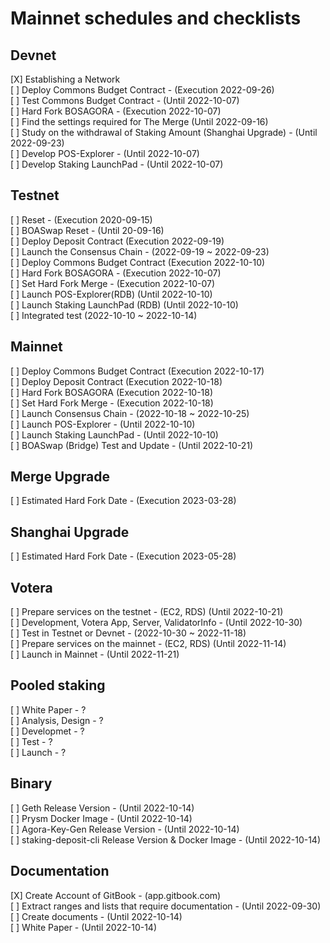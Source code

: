 # Mainnet schedules and checklists


## Devnet

[X] Establishing a Network  
[ ] Deploy Commons Budget Contract - (Execution 2022-09-26)  
[ ] Test Commons Budget Contract - (Until 2022-10-07)  
[ ] Hard Fork BOSAGORA - (Execution 2022-10-07)  
[ ] Find the settings required for The Merge (Until 2022-09-16)  
[ ] Study on the withdrawal of Staking Amount (Shanghai Upgrade) - (Until 2022-09-23)  
[ ] Develop POS-Explorer - (Until 2022-10-07)  
[ ] Develop Staking LaunchPad - (Until 2022-10-07)  

## Testnet
[ ] Reset - (Execution 2020-09-15)  
[ ] BOASwap Reset - (Until 20-09-16)  
[ ] Deploy Deposit Contract (Execution 2022-09-19)  
[ ] Launch the Consensus Chain - (2022-09-19 ~ 2022-09-23)  
[ ] Deploy Commons Budget Contract (Execution 2022-10-10)  
[ ] Hard Fork BOSAGORA - (Execution 2022-10-07)  
[ ] Set Hard Fork Merge - (Execution 2022-10-07)  
[ ] Launch POS-Explorer(RDB) (Until 2022-10-10)  
[ ] Launch Staking LaunchPad (RDB) (Until 2022-10-10)  
[ ] Integrated test (2022-10-10 ~ 2022-10-14)  

## Mainnet
[ ] Deploy Commons Budget Contract  (Execution 2022-10-17)  
[ ] Deploy Deposit Contract (Execution 2022-10-18)  
[ ] Hard Fork BOSAGORA (Execution 2022-10-18)  
[ ] Set Hard Fork Merge - (Execution 2022-10-18)  
[ ] Launch Consensus Chain - (2022-10-18 ~ 2022-10-25)  
[ ] Launch POS-Explorer - (Until 2022-10-10)  
[ ] Launch Staking LaunchPad - (Until 2022-10-10)  
[ ] BOASwap (Bridge) Test and Update - (Until 2022-10-21)  

## Merge Upgrade
[ ] Estimated Hard Fork Date - (Execution 2023-03-28)  

## Shanghai Upgrade
[ ] Estimated Hard Fork Date - (Execution 2023-05-28)  

## Votera
[ ] Prepare services on the testnet - (EC2, RDS) (Until 2022-10-21)  
[ ] Development, Votera App, Server, ValidatorInfo - (Until 2022-10-30)  
[ ] Test in Testnet or Devnet - (2022-10-30 ~ 2022-11-18)  
[ ] Prepare services on the mainnet - (EC2, RDS) (Until 2022-11-14)  
[ ] Launch in Mainnet - (Until 2022-11-21)  

## Pooled staking
[ ] White Paper - ?  
[ ] Analysis, Design - ?  
[ ] Developmet - ?  
[ ] Test - ?  
[ ] Launch - ?  

## Binary
[ ] Geth Release Version - (Until 2022-10-14)  
[ ] Prysm Docker Image - (Until 2022-10-14)  
[ ] Agora-Key-Gen Release Version - (Until 2022-10-14)  
[ ] staking-deposit-cli Release Version & Docker Image - (Until 2022-10-14)  

## Documentation
[X] Create Account of GitBook - (app.gitbook.com)  
[ ] Extract ranges and lists that require documentation - (Until 2022-09-30)  
[ ] Create documents - (Until 2022-10-14)  
[ ] White Paper - (Until 2022-10-14)  

